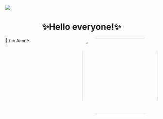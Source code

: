 <img align="center" src="https://github.com/Eemiaa/Eemiaa/assets/88001551/1ec86177-1569-4ef5-ba1d-0b811415158d" >
<div style="display: inline_block">
<h1 align="center">✨Hello everyone!✨</h1>
 <img height="250em" style="border-radius:50px;" align="right" src="https://i.pinimg.com/originals/5c/3e/39/5c3e39b6d872f973a5a3aaa1179dce5d.gif" >
<p>🖖 I'm Aimeê.</br>
</div>
      

